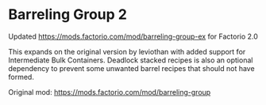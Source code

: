 # Barreling Group 2

Updated <https://mods.factorio.com/mod/barreling-group-ex> for Factorio 2.0

This expands on the original version by leviothan with added support for Intermediate Bulk Containers. Deadlock stacked recipes is also an optional dependency to prevent some unwanted barrel recipes that should not have formed.

Original mod:
<https://mods.factorio.com/mod/barreling-group>
